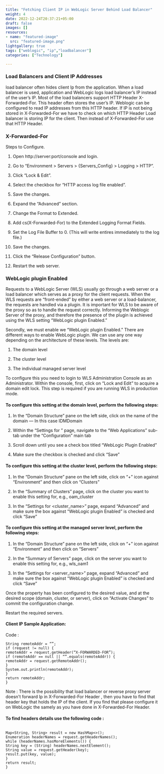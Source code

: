 ```yaml
---
title: "Fetching Client IP in WebLogic Server Behind Load Balancer"
weight: 4
date: 2022-12-24T20:37:21+05:00
draft: false
images: []
resources:
- name: "featured-image"
  src: "featured-image.png"
lightgallery: true
tags: ["weblogic", "ip","loadbalancer"]
categories: ["Technology"]

---
```

### Load Balancers and Client IP Addresses
load balancer often hides client Ip from the application. When a load balancer is used, application and WebLogic logs load balancer’s IP instead of the user’s IP. Most of the load balancers support HTTP Header X-Forwarded-For. This header often stores the user’s IP. Weblogic can be configured to read IP addresses from this HTTP header. If IP is not being stored in X-Forwarded-For we have to check on which HTTP Header Load balancer is storing IP for the client. Then instead of X-Forwarded-For use that HTTP Header.

### X-Forwarded-For
Steps to Configure.
1. Open http://server:port/console and login.

2. Go to “Environment > Servers > {Servers_Config} > Logging > HTTP”.

3. Click “Lock & Edit”.

4. Select the checkbox for “HTTP access log file enabled”.

5. Save the changes.

6. Expand the “Advanced” section.

7. Change the Format to Extended.

8. Add cs(X-Forwarded-For) to the Extended Logging Format Fields.

9. Set the Log File Buffer to 0. (This will write entires immediately to the log file.)

10. Save the changes.

11. Click the “Release Configuration” button.

12. Restart the web server.

### WebLogic plugin Enabled
Requests to a WebLogic Server (WLS) usually go through a web server or a load balancer which serves as a proxy for the client requests. When the WLS requests are “front-ended” by either a web server or a load-balancer, the requests are handled via a plugin. It is important for WLS to be aware of the proxy so as to handle the request correctly. Informing the Weblogic Server of the proxy, and therefore the presence of the plugin is achieved using the WLS setting “WebLogic plugin Enabled.”

Secondly, we must enable we “WebLogic plugin Enabled.” There are different ways to enable WebLogic plugin. We can use any one way depending on the architecture of these levels. The levels are:

1. The domain level

2. The cluster level

3. The individual managed server level

To configure this you need to login to WLS Administration Console as an Administrator. Within the console, first, click on “Lock and Edit” to acquire a domain edit lock. This step is required if you are running WLS in production mode.

#### To configure this setting at the domain level, perform the following steps:

1. In the “Domain Structure” pane on the left side, click on the name of the domain — In this case IDMDomain

2. Within the “Settings for <DomainName>” page, navigate to the “Web Applications” sub-tab under the “Configuration” main tab

3. Scroll down until you see a check box titled “WebLogic Plugin Enabled”

4. Make sure the checkbox is checked and click “Save”

#### To configure this setting at the cluster level, perform the following steps:

1. In the “Domain Structure” pane on the left side, click on “+” icon against “Environment” and then click on “Clusters”

2. In the “Summary of Clusters” page, click on the cluster you want to enable this setting for, e.g., oam_cluster

3. In the “Settings for <cluster_name>” page, expand “Advanced” and make sure the box against “WebLogic plugin Enabled” is checked and click “Save”

#### To configure this setting at the managed server level, perform the following steps:

1. In the “Domain Structure” pane on the left side, click on “+” icon against “Environment” and then click on “Servers”

2. In the “Summary of Servers” page, click on the server you want to enable this setting for, e.g., wls_oam1

3. In the “Settings for <server_name>” page, expand “Advanced” and make sure the box against “WebLogic plugin Enabled” is checked and click “Save”

Once the property has been configured to the desired value, and at the desired scope (domain, cluster, or server), click on “Activate Changes” to commit the configuration change.

Restart the required servers.

#### Client IP Sample Application:

Code :

```private static String getClientIp(HttpServletRequest request) {
String remoteAddr = “”;
if (request != null) {
remoteAddr = request.getHeader(“X-FORWARDED-FOR”);
if (remoteAddr == null || “”.equals(remoteAddr)) {
remoteAddr = request.getRemoteAddr();
}
System.out.println(remoteAddr);
}
return remoteAddr;
}
```
Note : There is the possibility that load balancer or reverse proxy server doesn't forward Ip in X-Forwarded-For Header , then you have to find that header key that holds the IP of the client. If you find that please configure it on WebLogic the samely as you have done in X-Forwarded-For Header.

#### To find headers details use the following code :

```private Map<String, String> getRequestHeadersInMap(HttpServletRequest request) { 

Map<String, String> result = new HashMap<>();
Enumeration headerNames = request.getHeaderNames();
while (headerNames.hasMoreElements()) {
String key = (String) headerNames.nextElement();
String value = request.getHeader(key);
result.put(key, value);
}
return result;
}
```